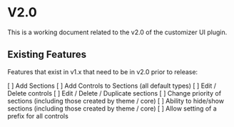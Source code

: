 # V2.0

This is a working document related to the v2.0 of
the customizer UI plugin.

## Existing Features

Features that exist in v1.x that need to be in v2.0
prior to release:

[ ] Add Sections
[ ] Add Controls to Sections (all default types)
[ ] Edit / Delete controls
[ ] Edit / Delete / Duplicate sections
[ ] Change priority of sections (including those created by theme / core)
[ ] Ability to hide/show sections (including those created by theme / core)
[ ] Allow setting of a prefix for all controls